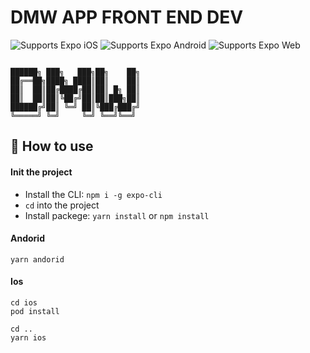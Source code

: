 # DMW APP FRONT END DEV

<p>
  <!-- iOS -->
  <img alt="Supports Expo iOS" longdesc="Supports Expo iOS" src="https://img.shields.io/badge/iOS-4630EB.svg?style=flat-square&logo=APPLE&labelColor=999999&logoColor=fff" />
  <!-- Android -->
  <img alt="Supports Expo Android" longdesc="Supports Expo Android" src="https://img.shields.io/badge/Android-4630EB.svg?style=flat-square&logo=ANDROID&labelColor=A4C639&logoColor=fff" />
  <!-- Web -->
  <img alt="Supports Expo Web" longdesc="Supports Expo Web" src="https://img.shields.io/badge/web-4630EB.svg?style=flat-square&logo=GOOGLE-CHROME&labelColor=4285F4&logoColor=fff" />
</p>

```

██████╗ ███╗   ███╗██╗    ██╗
██╔══██╗████╗ ████║██║    ██║
██║  ██║██╔████╔██║██║ █╗ ██║
██║  ██║██║╚██╔╝██║██║███╗██║
██████╔╝██║ ╚═╝ ██║╚███╔███╔╝
╚═════╝ ╚═╝     ╚═╝ ╚══╝╚══╝

```

## 🚀 How to use

#### Init the project

- Install the CLI: `npm i -g expo-cli`
- `cd` into the project
- Install packege: `yarn install` or `npm install`

#### Andorid

```
yarn andorid
```

#### Ios

```
cd ios
pod install

cd ..
yarn ios
```
